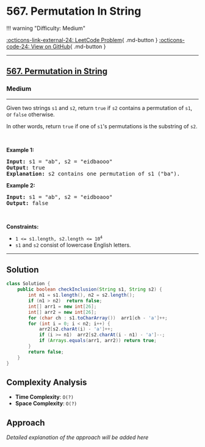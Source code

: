 # 567. Permutation In String

!!! warning "Difficulty: Medium"

[:octicons-link-external-24: LeetCode Problem](https://leetcode.com/problems/permutation-in-string/){ .md-button }
[:octicons-code-24: View on GitHub](https://github.com/RAJ8664/Leetcode/tree/master/0567-permutation-in-string){ .md-button }

---

<h2><a href="https://leetcode.com/problems/permutation-in-string">567. Permutation in String</a></h2><h3>Medium</h3><hr><p>Given two strings <code>s1</code> and <code>s2</code>, return <code>true</code> if <code>s2</code> contains a <span data-keyword="permutation-string">permutation</span> of <code>s1</code>, or <code>false</code> otherwise.</p>

<p>In other words, return <code>true</code> if one of <code>s1</code>&#39;s permutations is the substring of <code>s2</code>.</p>

<p>&nbsp;</p>
<p><strong class="example">Example 1:</strong></p>

<pre>
<strong>Input:</strong> s1 = &quot;ab&quot;, s2 = &quot;eidbaooo&quot;
<strong>Output:</strong> true
<strong>Explanation:</strong> s2 contains one permutation of s1 (&quot;ba&quot;).
</pre>

<p><strong class="example">Example 2:</strong></p>

<pre>
<strong>Input:</strong> s1 = &quot;ab&quot;, s2 = &quot;eidboaoo&quot;
<strong>Output:</strong> false
</pre>

<p>&nbsp;</p>
<p><strong>Constraints:</strong></p>

<ul>
	<li><code>1 &lt;= s1.length, s2.length &lt;= 10<sup>4</sup></code></li>
	<li><code>s1</code> and <code>s2</code> consist of lowercase English letters.</li>
</ul>


---

## Solution

```java
class Solution {
    public boolean checkInclusion(String s1, String s2) {
        int n1 = s1.length(), n2 = s2.length();
        if (n1 > n2)  return false;
        int[] arr1 = new int[26];
        int[] arr2 = new int[26];
        for (char ch : s1.toCharArray())  arr1[ch - 'a']++;
        for (int i = 0; i < n2; i++) {
            arr2[s2.charAt(i) - 'a']++;
            if (i >= n1)  arr2[s2.charAt(i - n1) - 'a']--;
            if (Arrays.equals(arr1, arr2)) return true;
        }
        return false;
    }
}
```

## Complexity Analysis

- **Time Complexity**: `O(?)`
- **Space Complexity**: `O(?)`

## Approach

*Detailed explanation of the approach will be added here*

